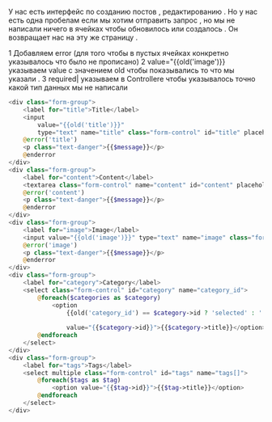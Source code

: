 У нас есть интерфейс по созданию постов , редактированию . Но у нас есть одна пробелам если мы хотим отправить запрос , но мы не написали ничего в ячейках чтобы обновилось или создалось . Он возвращает нас на эту же страницу . 

1 Добавляем error (для того чтобы в пустых ячейках конкретно указывалось что было не прописано)
2 value="{{old('image')}} указываем value с значением old чтобы показывались то что мы указали .
3 required| указываем в Controllere чтобы указывалось точно какой тип данных мы не написали 
```php
<div class="form-group">  
    <label for="title">Title</label>  
    <input  
        value="{{old('title')}}"  
        type="text" name="title" class="form-control" id="title" placeholder="Title">  
    @error('title')  
    <p class="text-danger">{{$message}}</p>  
    @enderror  
</div>  
<div class="form-group">  
    <label for="content">Content</label>  
    <textarea class="form-control" name="content" id="content" placeholder="Content">{{old('content')}}</textarea>  
    @error('content')  
    <p class="text-danger">{{$message}}</p>  
    @enderror  
</div>  
<div class="form-group">  
    <label for="image">Image</label>  
    <input value="{{old('image')}}" type="text" name="image" class="form-control" id="image" placeholder="Image">  
    @error('image')  
    <p class="text-danger">{{$message}}</p>  
    @enderror  
</div>  
<div class="form-group">  
    <label for="category">Category</label>  
    <select class="form-control" id="category" name="category_id">  
        @foreach($categories as $category)  
            <option  
                {{old('category_id') == $category->id ? 'selected' : ''}}  
  
                value="{{$category->id}}">{{$category->title}}</option>  
        @endforeach  
    </select>  
</div>  
<div class="form-group">  
    <label for="tags">Tags</label>  
    <select multiple class="form-control" id="tags" name="tags[]">  
        @foreach($tags as $tag)  
            <option value="{{$tag->id}}">{{$tag->title}}</option>  
        @endforeach  
    </select>  
</div>
```